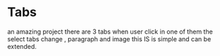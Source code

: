 # Tabs
an amazing project there are 3 tabs when user click in one of them the select tabs change , paragraph and image this IS is simple and can be extended.
